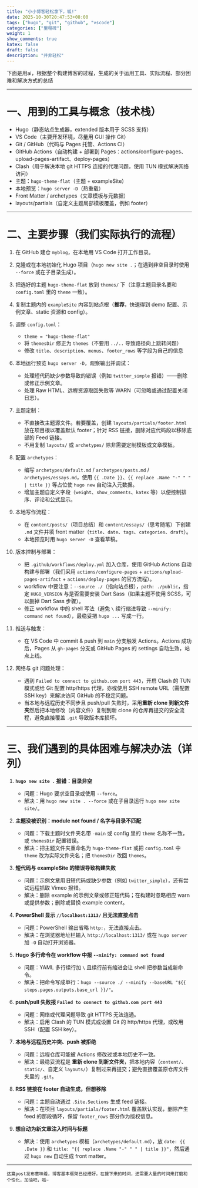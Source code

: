 ```yaml
---
title: "小小博客轻松拿下，呱!"
date: 2025-10-30T20:47:53+08:00
tags: ["hugo", "git", "github", "vscode"]
categories: ["里程碑"]
weight: 1
show_comments: true
katex: false
draft: false
description: "并非轻松"
---
```


<!--more-->
下面是用ai，根据整个构建博客的过程，生成的关于运用工具、实际流程、部分困难和解决方式的总结

---

# 一、用到的工具与概念（技术栈）

* Hugo（静态站点生成器，extended 版本用于 SCSS 支持）
* VS Code（主要开发环境，尽量用 GUI 操作 Git）
* Git / GitHub（代码与 Pages 托管、Actions CI）
* GitHub Actions（自动构建 + 部署到 Pages：actions/configure-pages、upload-pages-artifact、deploy-pages）
* Clash（用于解决本地 git HTTPS 连接的代理问题，使用 TUN 模式解决网络访问）
* 主题：`hugo-theme-flat`（主题 + exampleSite）
* 本地预览：`hugo server -D`（热重载）
* Front Matter / archetypes（文章模板与元数据）
* layouts/partials（自定义主题局部模板覆盖，例如 footer）

---

# 二、主要步骤（我们实际执行的流程）

1. 在 GitHub 建仓 `myblog`，在本地用 VS Code 打开工作目录。
2. 克隆或在本地初始化 Hugo 项目（`hugo new site .`；在遇到非空目录时使用 `--force` 或在子目录生成）。
3. 把选好的主题 `hugo-theme-flat` 放到 `themes/` 下（注意主题目录名要和 `config.toml` 里的 `theme` 一致）。
4. 复制主题内的 `exampleSite` 内容到站点根（**推荐**，快速得到 demo 配置、示例文章、static 资源和 config）。
5. 调整 `config.toml`：

   * `theme = "hugo-theme-flat"`
   * 将 `themesDir` 修正为 `themes`（不要用 `../..` 导致路径向上跳转问题）
   * 修改 `title`、`description`、`menus`、`footer_rows` 等字段为自己的信息
6. 本地运行预览 `hugo server -D`，观察输出并调试：

   * 处理短代码缺少参数导致的错误（例如 `twitter_simple` 报错）——删除或修正示例文章。
   * 处理 Raw HTML、远程资源取回失败等 WARN（可忽略或通过配置关闭日志）。
7. 主题定制：

   * 不直接改主题源文件。若要覆盖，创建 `layouts/partials/footer.html` 放在项目根以覆盖默认 footer；针对 RSS 链接，删除对应代码段以移除底部的 Feed 链接。
   * 不用复制 `layouts/` 或 `archetypes/` 除非需要定制模板或文章模板。
8. 配置 `archetypes`：

   * 编写 `archetypes/default.md` / `archetypes/posts.md` / `archetypes/essays.md`，使用 `{{ .Date }}`、`{{ replace .Name "-" " " | title }}` 等占位使 `hugo new` 自动注入元数据。
   * 增加主题自定义字段（`weight`、`show_comments`、`katex` 等）以便控制排序、评论和公式显示。
9. 本地写作流程：

   * 在 `content/posts/`（项目总结）和 `content/essays/`（思考随笔）下创建 `.md` 文件并填 front matter（`title`、`date`、`tags`、`categories`、`draft`）。
   * 本地预览时用 `hugo server -D` 查看草稿。
10. 版本控制与部署：

    * 把 `.github/workflows/deploy.yml` 加入仓库，使用 GitHub Actions 自动构建与部署（我们采用 `actions/configure-pages` + `actions/upload-pages-artifact` + `actions/deploy-pages` 的官方流程）。
    * workflow 中要注意：`--source ./`（指向站点根），`path: ./public`，指定 `HUGO_VERSION` 与是否需要安装 Dart Sass（如果主题不使用 SCSS，可以删掉 Dart Sass 步骤）。
    * 修正 workflow 中的 shell 写法（避免 `\` 续行缩进导致 `--minify: command not found`），最稳妥把 `hugo ...` 写成一行。
11. 推送与触发：

    * 在 VS Code 中 commit & push 到 `main` 分支触发 Actions。Actions 成功后，Pages 从 `gh-pages` 分支或 GitHub Pages 的 settings 自动生效，站点上线。
12. 网络与 git 问题处理：

    * 遇到 `Failed to connect to github.com port 443`，开启 Clash 的 TUN 模式或给 Git 配置 http/https 代理，亦或使用 SSH remote URL（需配置 SSH key）来解决访问 GitHub 的不稳定问题。
    * 当本地与远程历史不同步且 push/pull 失败时，采用**重新 clone 到新文件夹**然后把本地修改（内容文件）复制到新 clone 的仓库再提交的安全流程，避免直接覆盖 `.git` 导致版本库损坏。

---

# 三、我们遇到的具体困难与解决办法（详列）

1. **`hugo new site .` 报错：目录非空**

   * 问题：Hugo 要求空目录或使用 `--force`。
   * 解决：用 `hugo new site . --force` 或在子目录运行 `hugo new site site/`。

2. **主题没被识别：module not found / 名字与目录不匹配**

   * 问题：下载主题时文件夹名带 `-main` 或 config 里的 `theme` 名称不一致，或 `themesDir` 配置错误。
   * 解决：把主题文件夹重命名为 `hugo-theme-flat` 或把 `config.toml` 中 `theme` 改为实际文件夹名；把 `themesDir` 改回 `themes`。

3. **短代码与 exampleSite 的错误导致构建失败**

   * 问题：示例文章用旧短代码或缺少参数（例如 `twitter_simple`），还有尝试远程抓取 Vimeo 报错。
   * 解决：删除 example 的示例文章或修正短代码；在构建时忽略相应 warn 或提供参数；删除或替换 example content。

4. **PowerShell 显示 `//localhost:1313/` 且无法直接点击**

   * 问题：PowerShell 输出省略 `http:`，无法直接点击。
   * 解决：在浏览器地址栏输入 `http://localhost:1313/` 或在 `hugo server` 加 `-O` 自动打开浏览器。

5. **Hugo 多行命令在 workflow 中报 `--minify: command not found`**

   * 问题：YAML 多行续行加 `\` 且续行前有缩进会让 shell 把参数当成新命令。
   * 解决：把命令写成单行：`hugo --source ./ --minify --baseURL "${{ steps.pages.outputs.base_url }}/"`。

6. **push/pull 失败报 `Failed to connect to github.com port 443`**

   * 问题：网络或代理问题导致 git HTTPS 无法连通。
   * 解决：启用 Clash 的 TUN 模式或设置 Git 的 http/https 代理，或改用 SSH（配置 SSH key）。

7. **本地与远程历史冲突、push 被拒绝**

   * 问题：远程仓库可能被 Actions 修改过或本地历史不一致。
   * 解决：最稳妥流程是 **重新 clone 到新文件夹**，把本地内容（`content/`、`static/`、自定义 `layouts/`）复制过来再提交；避免直接覆盖原仓库文件夹里的 `.git`。

8. **RSS 链接在 footer 自动生成，但想移除**

   * 问题：主题自动通过 `.Site.Sections` 生成 feed 链接。
   * 解决：在项目 `layouts/partials/footer.html` 覆盖默认实现，删除产生 feed 的那段循环，保留 `footer_rows` 部分作为版权信息。

9. **想自动为新文章注入时间与标题**

   * 解决：使用 `archetypes` 模板（`archetypes/default.md`），放 `date: {{ .Date }}` 和 `title: "{{ replace .Name "-" " " | title }}"`，然后通过 `hugo new` 自动生成 front matter。

---

`这篇post发布意味着，博客基本框架已经搭好。在接下来的时间，还需要大量的时间来打磨和个性化，加油吧，呱~`
